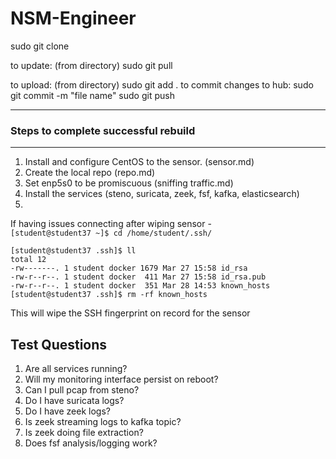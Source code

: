 # NSM-Engineer

sudo git clone <url>

to update:
(from directory)
sudo git pull

to upload:
  (from directory)
  sudo git add .
  to commit changes to hub:
  sudo git commit -m "file name"
  sudo git push

---

### Steps to complete successful rebuild
---

1. Install and configure CentOS to the sensor.  (sensor.md)
2. Create the local repo  (repo.md)
3. Set enp5s0 to be promiscuous (sniffing traffic.md)
4. Install the services (steno, suricata, zeek, fsf, kafka, elasticsearch)
5.

If having issues connecting after wiping sensor -  
`[student@student37 ~]$ cd /home/student/.ssh/`
```
[student@student37 .ssh]$ ll
total 12
-rw-------. 1 student docker 1679 Mar 27 15:58 id_rsa
-rw-r--r--. 1 student docker  411 Mar 27 15:58 id_rsa.pub
-rw-r--r--. 1 student docker  351 Mar 28 14:53 known_hosts
[student@student37 .ssh]$ rm -rf known_hosts
```
This will wipe the SSH fingerprint on record for the sensor  

Test Questions
---
1. Are all services running?
2. Will my monitoring interface persist on reboot?  
3. Can I pull pcap from steno?  
4. Do I have suricata logs?  
5. Do I have zeek logs?  
6. Is zeek streaming logs to kafka topic?  
7. Is zeek doing file extraction?  
8. Does fsf analysis/logging work?  

